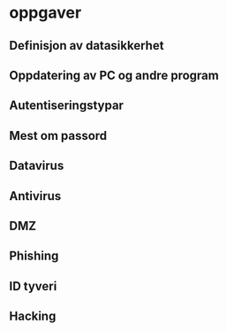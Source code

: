 <html>
<head>
<title>Oppgaver</title>
<meta name="description" content="Nettside">
<meta name="keywords" content="html tutorial template">
</head>
<body>
  <h1>oppgaver</h1>
<h2>Definisjon av datasikkerhet</h2>
  <h2>Oppdatering av PC og andre program</h2>
  <h2>Autentiseringstypar</h2>
  <h2>Mest om passord</h2>
  <h2>Datavirus</h2>
  <h2>Antivirus</h2>
  <h2>DMZ</h2>
  <h2>Phishing</h2>
  <h2>ID tyveri</h2>
  <h2>Hacking</h2>
</body>
</html>
